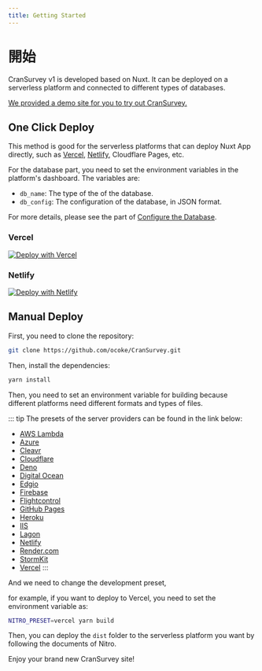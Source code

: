 ```yaml
---
title: Getting Started
---
```


# 開始

CranSurvey v1 is developed based on Nuxt. It can be deployed on a serverless platform and connected to different types of databases.

[We provided a demo site for you to try out CranSurvey.](/demo.html)

## One Click Deploy

This method is good for the serverless platforms that can deploy Nuxt App directly, such as [Vercel](https://vercel.com/), [Netlify](https://www.netlify.com/), Cloudflare Pages, etc.

For the database part, you need to set the environment variables in the platform's dashboard. The variables are:

- `db_name`: The type of the of the database.
- `db_config`: The configuration of the database, in JSON format.

For more details, please see the part of [Configure the Database](/database.html).

### Vercel

[![Deploy with Vercel](https://vercel.com/button)](https://vercel.com/new/clone?repository-url=https%3A%2F%2Fgithub.com%2Focoke%2FCranSurvey\&env=db_name,db_config\&envDescription=Database%20Settings%20for%20the%20CranSurvey\&envLink=https%3A%2F%2Fcsur.proj.sbs%2Fdatabase.html\&project-name=cransurvey-project\&repository-name=cransurvey-project)

### Netlify

[![Deploy with Netlify](https://www.netlify.com/img/deploy/button.svg)](https://app.netlify.com/start/deploy?repository=https://github.com/ocoke/CranSurvey)

## Manual Deploy

First, you need to clone the repository:

```bash
git clone https://github.com/ocoke/CranSurvey.git
```

Then, install the dependencies:

```bash
yarn install
```

Then, you need to set an environment variable for building because different platforms need different formats and types of files.

::: tip
The presets of the server providers can be found in the link below:

- [AWS Lambda](https://nitro.unjs.io/deploy/providers/aws)
- [Azure](https://nitro.unjs.io/deploy/providers/azure)
- [Cleavr](https://nitro.unjs.io/deploy/providers/cleavr)
- [Cloudflare](https://nitro.unjs.io/deploy/providers/cloudflare)
- [Deno](https://nitro.unjs.io/deploy/providers/deno)
- [Digital Ocean](https://nitro.unjs.io/deploy/providers/digitalocean)
- [Edgio](https://nitro.unjs.io/deploy/providers/edgio)
- [Firebase](https://nitro.unjs.io/deploy/providers/firebase)
- [Flightcontrol](https://nitro.unjs.io/deploy/providers/flightcontrol)
- [GitHub Pages](https://nitro.unjs.io/deploy/providers/github)
- [Heroku](https://nitro.unjs.io/deploy/providers/heroku)
- [IIS](https://nitro.unjs.io/deploy/providers/iis)
- [Lagon](https://nitro.unjs.io/deploy/providers/lagon)
- [Netlify](https://nitro.unjs.io/deploy/providers/netlify)
- [Render.com](https://nitro.unjs.io/deploy/providers/render)
- [StormKit](https://nitro.unjs.io/deploy/providers/stormkit)
- [Vercel](https://nitro.unjs.io/deploy/providers/vercel)
  :::

And we need to change the development preset,

for example, if you want to deploy to Vercel, you need to set the environment variable as:

```bash
NITRO_PRESET=vercel yarn build
```

Then, you can deploy the `dist` folder to the serverless platform you want by following the documents of Nitro.

Enjoy your brand new CranSurvey site!
